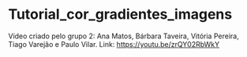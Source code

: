 # Tutorial_cor_gradientes_imagens
Vídeo criado pelo grupo 2: Ana Matos, Bárbara Taveira, Vitória Pereira, Tiago Varejão e Paulo Vilar.
Link: https://youtu.be/zrQY02RbWkY
